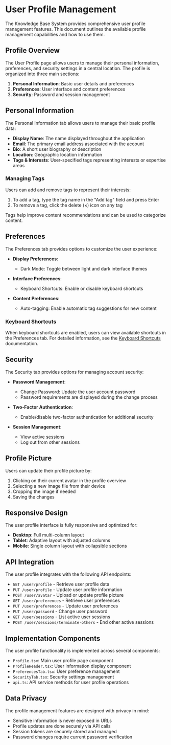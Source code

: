 # User Profile Management

The Knowledge Base System provides comprehensive user profile management features. This document outlines the available profile management capabilities and how to use them.

## Profile Overview

The User Profile page allows users to manage their personal information, preferences, and security settings in a central location. The profile is organized into three main sections:

1. **Personal Information**: Basic user details and preferences
2. **Preferences**: User interface and content preferences
3. **Security**: Password and session management

## Personal Information

The Personal Information tab allows users to manage their basic profile data:

- **Display Name**: The name displayed throughout the application
- **Email**: The primary email address associated with the account
- **Bio**: A short user biography or description
- **Location**: Geographic location information
- **Tags & Interests**: User-specified tags representing interests or expertise areas

### Managing Tags

Users can add and remove tags to represent their interests:

1. To add a tag, type the tag name in the "Add tag" field and press Enter
2. To remove a tag, click the delete (×) icon on any tag

Tags help improve content recommendations and can be used to categorize content.

## Preferences

The Preferences tab provides options to customize the user experience:

- **Display Preferences**: 
  - Dark Mode: Toggle between light and dark interface themes
  
- **Interface Preferences**:
  - Keyboard Shortcuts: Enable or disable keyboard shortcuts
  
- **Content Preferences**:
  - Auto-tagging: Enable automatic tag suggestions for new content

### Keyboard Shortcuts

When keyboard shortcuts are enabled, users can view available shortcuts in the Preferences tab. For detailed information, see the [Keyboard Shortcuts](./keyboard_shortcuts.md) documentation.

## Security

The Security tab provides options for managing account security:

- **Password Management**:
  - Change Password: Update the user account password
  - Password requirements are displayed during the change process
  
- **Two-Factor Authentication**:
  - Enable/disable two-factor authentication for additional security
  
- **Session Management**:
  - View active sessions
  - Log out from other sessions

## Profile Picture

Users can update their profile picture by:

1. Clicking on their current avatar in the profile overview
2. Selecting a new image file from their device
3. Cropping the image if needed
4. Saving the changes

## Responsive Design

The user profile interface is fully responsive and optimized for:

- **Desktop**: Full multi-column layout
- **Tablet**: Adaptive layout with adjusted columns
- **Mobile**: Single column layout with collapsible sections

## API Integration

The user profile integrates with the following API endpoints:

- `GET /user/profile` - Retrieve user profile data
- `PUT /user/profile` - Update user profile information
- `POST /user/avatar` - Upload or update profile picture
- `GET /user/preferences` - Retrieve user preferences
- `PUT /user/preferences` - Update user preferences
- `PUT /user/password` - Change user password
- `GET /user/sessions` - List active user sessions
- `POST /user/sessions/terminate-others` - End other active sessions

## Implementation Components

The user profile functionality is implemented across several components:

- `Profile.tsx`: Main user profile page component
- `ProfileHeader.tsx`: User information display component
- `PreferencesTab.tsx`: User preference management
- `SecurityTab.tsx`: Security settings management
- `api.ts`: API service methods for user profile operations

## Data Privacy

The profile management features are designed with privacy in mind:

- Sensitive information is never exposed in URLs
- Profile updates are done securely via API calls
- Session tokens are securely stored and managed
- Password changes require current password verification 
